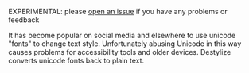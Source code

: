 EXPERIMENTAL: please [open an issue](https://github.com/wmww/destylize/issues) if you have any problems or feedback

It has become popular on social media and elsewhere to use unicode "fonts" to change text style. Unfortunately abusing Unicode in this way causes problems for accessibility tools and older devices. Destylize converts unicode fonts back to plain text.
